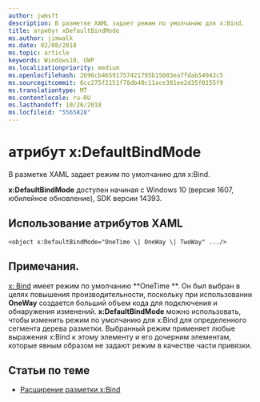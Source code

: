 ```yaml
---
author: jwmsft
description: В разметке XAML задает режим по умолчанию для x:Bind.
title: атрибут xDefaultBindMode
ms.author: jimwalk
ms.date: 02/08/2018
ms.topic: article
keywords: Windows10, UWP
ms.localizationpriority: medium
ms.openlocfilehash: 2696cb46591757421795b15083ea7fdab54943c5
ms.sourcegitcommit: 6cc275f2151f78db40c11ace381ee2d35f0155f9
ms.translationtype: MT
ms.contentlocale: ru-RU
ms.lasthandoff: 10/26/2018
ms.locfileid: "5565828"
---
```

# <a name="xdefaultbindmode-attribute"></a>атрибут x:DefaultBindMode

В разметке XAML задает режим по умолчанию для x:Bind.

**x:DefaultBindMode** доступен начиная с Windows 10 (версия 1607, юбилейное обновление), SDK версии 14393.

## <a name="xaml-attribute-usage"></a>Использование атрибутов XAML

``` syntax
<object x:DefaultBindMode="OneTime \| OneWay \| TwoWay" .../>
```

## <a name="remarks"></a>Примечания.

[x: Bind](x-bind-markup-extension.md) имеет режим по умолчанию **OneTime **. Он был выбран в целях повышения производительности, поскольку при использовании **OneWay** создается больший объем кода для подключения и обнаружения изменений. **x:DefaultBindMode** можно использовать, чтобы изменить режим по умолчанию для x:Bind для определенного сегмента дерева разметки. Выбранный режим применяет любые выражения x:Bind к этому элементу и его дочерним элементам, которые явным образом не задают режим в качестве части привязки.

## <a name="related-topics"></a>Статьи по теме

* [Расширение разметки x:Bind](x-bind-markup-extension.md)
